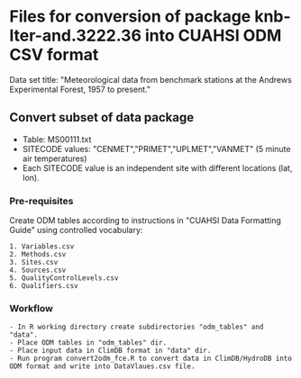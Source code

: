 # Files for conversion of package knb-lter-and.3222.36 into CUAHSI ODM CSV format

Data set title: "Meteorological data from benchmark stations at the Andrews Experimental Forest, 1957 to present."

## Convert subset of data package

* Table: MS00111.txt
* SITECODE values: "CENMET","PRIMET","UPLMET","VANMET" (5 minute air temperatures)
* Each SITECODE value is an independent site with different locations (lat, lon).

### Pre-requisites

Create ODM tables according to instructions in "CUAHSI Data Formatting Guide" using controlled vocabulary:

    1. Variables.csv
    2. Methods.csv
    3. Sites.csv
    4. Sources.csv
    5. QualityControlLevels.csv 
    6. Qualifiers.csv

### Workflow

    - In R working directory create subdirectories "odm_tables" and "data".
    - Place ODM tables in "odm_tables" dir.
    - Place input data in ClimDB format in "data" dir.
    - Run program convert2odm_fce.R to convert data in ClimDB/HydroDB into ODM format and write into DataVlaues.csv file.

